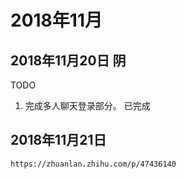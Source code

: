 # 2018年11月

## 2018年11月20日 阴

TODO

1. 完成多人聊天登录部分。  已完成  

## 2018年11月21日

`https://zhuanlan.zhihu.com/p/47436140`
